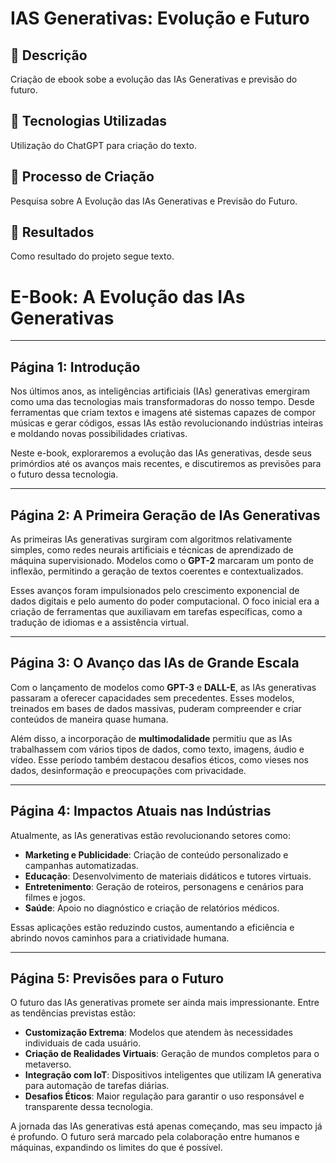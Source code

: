 # IAS Generativas: Evolução e Futuro

## 📒 Descrição
Criação de ebook sobe a evolução das IAs Generativas e previsão do futuro.

## 🤖 Tecnologias Utilizadas
Utilização do ChatGPT para criação do texto.

## 🧐 Processo de Criação
Pesquisa sobre A Evolução das IAs Generativas e Previsão do Futuro.

## 🚀 Resultados
Como resultado do projeto segue texto.

# E-Book: A Evolução das IAs Generativas

---

## **Página 1: Introdução**
Nos últimos anos, as inteligências artificiais (IAs) generativas emergiram como uma das tecnologias mais transformadoras do nosso tempo. Desde ferramentas que criam textos e imagens até sistemas capazes de compor músicas e gerar códigos, essas IAs estão revolucionando indústrias inteiras e moldando novas possibilidades criativas. 

Neste e-book, exploraremos a evolução das IAs generativas, desde seus primórdios até os avanços mais recentes, e discutiremos as previsões para o futuro dessa tecnologia.

---

## **Página 2: A Primeira Geração de IAs Generativas**
As primeiras IAs generativas surgiram com algoritmos relativamente simples, como redes neurais artificiais e técnicas de aprendizado de máquina supervisionado. Modelos como o **GPT-2** marcaram um ponto de inflexão, permitindo a geração de textos coerentes e contextualizados. 

Esses avanços foram impulsionados pelo crescimento exponencial de dados digitais e pelo aumento do poder computacional. O foco inicial era a criação de ferramentas que auxiliavam em tarefas específicas, como a tradução de idiomas e a assistência virtual.

---

## **Página 3: O Avanço das IAs de Grande Escala**
Com o lançamento de modelos como **GPT-3** e **DALL-E**, as IAs generativas passaram a oferecer capacidades sem precedentes. Esses modelos, treinados em bases de dados massivas, puderam compreender e criar conteúdos de maneira quase humana. 

Além disso, a incorporação de **multimodalidade** permitiu que as IAs trabalhassem com vários tipos de dados, como texto, imagens, áudio e vídeo. Esse período também destacou desafios éticos, como vieses nos dados, desinformação e preocupações com privacidade.

---

## **Página 4: Impactos Atuais nas Indústrias**
Atualmente, as IAs generativas estão revolucionando setores como:

- **Marketing e Publicidade**: Criação de conteúdo personalizado e campanhas automatizadas.
- **Educação**: Desenvolvimento de materiais didáticos e tutores virtuais.
- **Entretenimento**: Geração de roteiros, personagens e cenários para filmes e jogos.
- **Saúde**: Apoio no diagnóstico e criação de relatórios médicos.

Essas aplicações estão reduzindo custos, aumentando a eficiência e abrindo novos caminhos para a criatividade humana.

---

## **Página 5: Previsões para o Futuro**
O futuro das IAs generativas promete ser ainda mais impressionante. Entre as tendências previstas estão:

- **Customização Extrema**: Modelos que atendem às necessidades individuais de cada usuário.
- **Criação de Realidades Virtuais**: Geração de mundos completos para o metaverso.
- **Integração com IoT**: Dispositivos inteligentes que utilizam IA generativa para automação de tarefas diárias.
- **Desafios Éticos**: Maior regulação para garantir o uso responsável e transparente dessa tecnologia.

A jornada das IAs generativas está apenas começando, mas seu impacto já é profundo. O futuro será marcado pela colaboração entre humanos e máquinas, expandindo os limites do que é possível.



